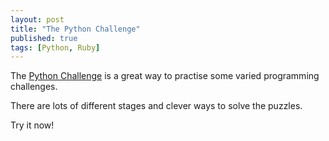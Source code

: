 ```yaml
---
layout: post
title: "The Python Challenge"
published: true
tags: [Python, Ruby]
---
```


The [Python Challenge](http://www.pythonchallenge.com) is a great way to practise some varied programming challenges.

There are lots of different stages and clever ways to solve the puzzles.

Try it now!
